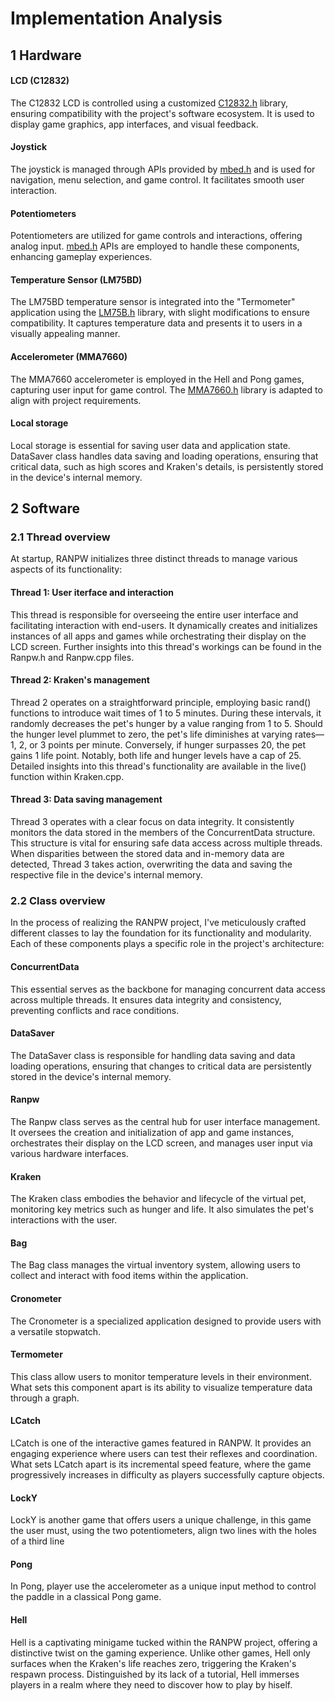 # Implementation Analysis

## 1 Hardware

#### LCD (C12832)

The C12832 LCD is controlled using a customized [C12832.h](https://os.mbed.com/teams/components/code/C12832/) library, ensuring compatibility with the project's software ecosystem. It is used to display game graphics, app interfaces, and visual feedback.

####  Joystick

The joystick is managed through APIs provided by [mbed.h](https://os.mbed.com/docs/mbed-os/v6.16/apis/index.html) and is used for navigation, menu selection, and game control. It facilitates smooth user interaction.

#### Potentiometers

Potentiometers are utilized for game controls and interactions, offering analog input. [mbed.h](https://os.mbed.com/docs/mbed-os/v6.16/apis/index.html) APIs are employed to handle these components, enhancing gameplay experiences.

####  Temperature Sensor (LM75BD)

The LM75BD temperature sensor is integrated into the "Termometer" application using the [LM75B.h](https://os.mbed.com/users/chris/code/LM75B/) library, with slight modifications to ensure compatibility. It captures temperature data and presents it to users in a visually appealing manner.

####  Accelerometer (MMA7660)

The MMA7660 accelerometer is employed in the Hell and Pong games, capturing user input for game control. The [MMA7660.h](https://os.mbed.com/teams/components/code/MMA7660/) library is adapted to align with project requirements.

#### Local storage

Local storage is essential for saving user data and application state. DataSaver class handles data saving and loading operations, ensuring that critical data, such as high scores and Kraken's details, is persistently stored in the device's internal memory.

## 2 Software

### 2.1 Thread overview

At startup, RANPW initializes three distinct threads to manage various aspects of its functionality:

#### Thread 1: User iterface and interaction

This thread is responsible for overseeing the entire user interface and facilitating interaction with end-users. It dynamically creates and initializes instances of all apps and games while orchestrating their display on the LCD screen. Further insights into this thread's workings can be found in the Ranpw.h and Ranpw.cpp files.

#### Thread 2: Kraken's management

Thread 2 operates on a straightforward principle, employing basic rand() functions to introduce wait times of 1 to 5 minutes. During these intervals, it randomly decreases the pet's hunger by a value ranging from 1 to 5. Should the hunger level plummet to zero, the pet's life diminishes at varying rates—1, 2, or 3 points per minute. Conversely, if hunger surpasses 20, the pet gains 1 life point. Notably, both life and hunger levels have a cap of 25. Detailed insights into this thread's functionality are available in the live() function within Kraken.cpp.

#### Thread 3: Data saving management

Thread 3 operates with a clear focus on data integrity. It consistently monitors the data stored in the members of the ConcurrentData structure. This structure is vital for ensuring safe data access across multiple threads. When disparities between the stored data and in-memory data are detected, Thread 3 takes action, overwriting the data and saving the respective file in the device's internal memory.

### 2.2 Class overview

In the process of realizing the RANPW project, I've meticulously crafted different classes to lay the foundation for its functionality and modularity. Each of these components plays a specific role in the project's architecture:

#### ConcurrentData

This essential  serves as the backbone for managing concurrent data access across multiple threads. It ensures data integrity and consistency, preventing conflicts and race conditions.

#### DataSaver

The DataSaver class is responsible for handling data saving and data loading operations, ensuring that changes to critical data are persistently stored in the device's internal memory.

#### Ranpw

The Ranpw class serves as the central hub for user interface management. It oversees the creation and initialization of app and game instances, orchestrates their display on the LCD screen, and manages user input via various hardware interfaces.

#### Kraken

The Kraken class embodies the behavior and lifecycle of the virtual pet, monitoring key metrics such as hunger and life. It also simulates the pet's interactions with the user.

#### Bag

The Bag class manages the virtual inventory system, allowing users to collect and interact with food items within the application.

#### Cronometer

The Cronometer is a specialized application designed to provide users with a versatile stopwatch.

#### Termometer

This class allow users to monitor temperature levels in their environment. What sets this component apart is its ability to visualize temperature data through a graph.

#### LCatch

LCatch is one of the interactive games featured in RANPW. It provides an engaging experience where users can test their reflexes and coordination.
What sets LCatch apart is its incremental speed feature, where the game progressively increases in difficulty as players successfully capture objects.

#### LockY

LockY is another game that offers users a unique challenge, in this game the user must, using the two potentiometers, align two lines with the holes of a third line

#### Pong

In Pong, player use the accelerometer as a unique input method to control the paddle in a classical Pong game.

#### Hell

Hell is a captivating minigame tucked within the RANPW project, offering a distinctive twist on the gaming experience. Unlike other games, Hell only surfaces when the Kraken's life reaches zero, triggering the Kraken's respawn process.
Distinguished by its lack of a tutorial, Hell immerses players in a realm where they need to discover how to play by hiself.
